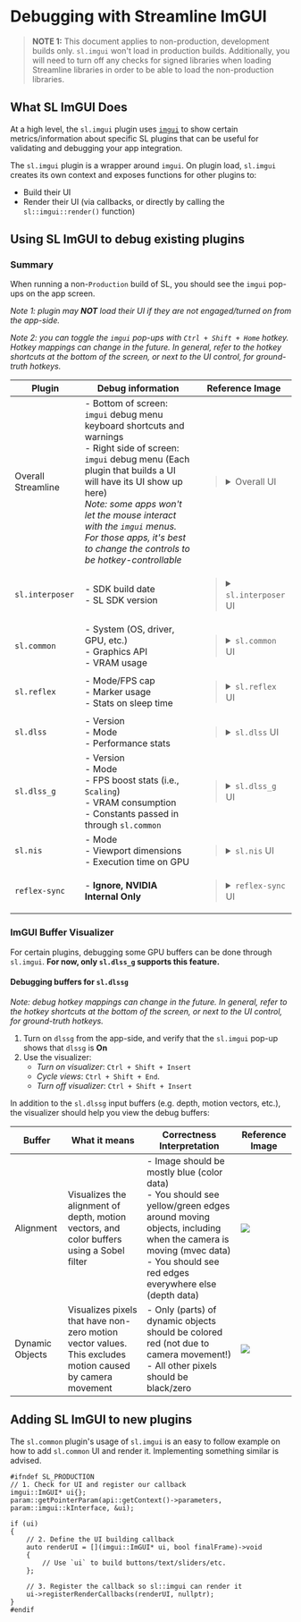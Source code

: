 # Debugging with Streamline ImGUI
> **NOTE 1:**
> This document applies to non-production, development builds only. `sl.imgui` won't load in production builds.
> Additionally, you will need to turn off any checks for signed libraries when loading Streamline libraries in order to be able to load the non-production libraries.

## What SL ImGUI Does

At a high level, the `sl.imgui` plugin uses [`imgui`](https://github.com/ocornut/imgui) to show certain metrics/information about specific SL plugins that can be useful for validating and debugging your app integration.

The `sl.imgui` plugin is a wrapper around `imgui`. On plugin load, `sl.imgui` creates its own context and exposes functions for other plugins to:
 * Build their UI
 * Render their UI (via callbacks, or directly by calling the `sl::imgui::render()` function)

## Using SL ImGUI to debug existing plugins
### Summary

When running a non-`Production` build of SL, you should see the `imgui` pop-ups on the app screen.

*Note 1: plugin may **NOT** load their UI if they are not engaged/turned on from the app-side.*

*Note 2: you can toggle the `imgui` pop-ups with `Ctrl + Shift + Home` hotkey. Hotkey mappings can change in the future. In general, refer to the hotkey shortcuts at the bottom of the screen, or next to the UI control, for ground-truth hotkeys.*

Plugin | Debug information | Reference Image
---|---|---
Overall Streamline  |  - Bottom of screen: `imgui` debug menu keyboard shortcuts and warnings <br>  - Right side of screen: `imgui` debug menu (Each plugin that builds a UI will have its UI show up here) <br> *Note: some apps won't let the mouse interact with the `imgui` menus. For those apps, it's best to change the controls to be hotkey-controllable* | <blockquote><details><summary>Overall UI</summary><img width="100%" src="./media/sl_imgui_collapsed_view_captions.png"></details></blockquote>
`sl.interposer` | - SDK build date <br> - SL SDK version | <blockquote><details><summary>`sl.interposer` UI</summary><img max-width="100%" height="auto" src="./media/sl_imgui_interposer.png"></details></blockquote>
`sl.common` | - System (OS, driver, GPU, etc.) <br> - Graphics API <br> - VRAM usage | <blockquote><details><summary>`sl.common` UI</summary><img max-width="100%" height="auto" src="./media/sl_imgui_common.png"></details></blockquote>
`sl.reflex` | - Mode/FPS cap <br> - Marker usage <br> - Stats on sleep time | <blockquote><details><summary>`sl.reflex` UI</summary><img max-width="100%" height="auto" src="./media/sl_imgui_reflex.png"></details></blockquote>
`sl.dlss` | - Version <br> - Mode <br> - Performance stats | <blockquote><details><summary>`sl.dlss` UI</summary><img max-width="100%" height="auto" src="./media/sl_imgui_dlss.png"></details></blockquote>
`sl.dlss_g` | - Version <br> - Mode <br> - FPS boost stats (i.e., `Scaling`) <br> - VRAM consumption <br> - Constants passed in through `sl.common` | <blockquote><details><summary>`sl.dlss_g` UI</summary><img max-width="100%" height="auto" src="./media/sl_imgui_dlssg.png"></details></blockquote>
`sl.nis` | - Mode <br> - Viewport dimensions <br> - Execution time on GPU | <blockquote><details><summary>`sl.nis` UI</summary><img max-width="100%" height="auto" src="./media/sl_imgui_nis.png"></details></blockquote>
`reflex-sync` | - **Ignore, NVIDIA Internal Only** | <blockquote><details><summary>`reflex-sync` UI</summary><img max-width="100%" height="auto" src="./media/sl_imgui_reflex_sync.png"></details></blockquote>

### ImGUI Buffer Visualizer
For certain plugins, debugging some GPU buffers can be done through `sl.imgui`. **For now, only `sl.dlss_g` supports this feature.**

#### Debugging buffers for `sl.dlssg`
*Note: debug hotkey mappings can change in the future. In general, refer to the hotkey shortcuts at the bottom of the screen, or next to the UI control, for ground-truth hotkeys.*

1. Turn on `dlssg` from the app-side, and verify that the `sl.imgui` pop-up shows that `dlssg` is **On**
2. Use the visualizer:
   * *Turn on visualizer*: `Ctrl + Shift + Insert`
   * *Cycle views*: `Ctrl + Shift + End`.
   * *Turn off visualizer*: `Ctrl + Shift + Insert`

In addition to the `sl.dlssg` input buffers (e.g. depth, motion vectors, etc.), the visualizer should help you view the debug buffers:

Buffer | What it means | Correctness Interpretation | Reference Image
---|---|---|---
Alignment | Visualizes the alignment of depth, motion vectors, and color buffers using a Sobel filter | - Image should be mostly blue (color data) <br> - You should see yellow/green edges around moving objects, including when the camera is moving (mvec data) <br> - You should see red edges everywhere else (depth data) | <img max-width="100%" height="auto" src="./media/sl_imgui_dlssg_buffer_alignment.png">
Dynamic Objects | Visualizes pixels that have non-zero motion vector values. This excludes motion caused by camera movement | - Only (parts) of dynamic objects should be colored red (not due to camera movement!) <br> - All other pixels should be black/zero | <img max-width="100%" height="auto" src="./media/sl_imgui_dlssg_dynamic_objs.png">

## Adding SL ImGUI to new plugins
The `sl.common` plugin's usage of `sl.imgui` is an easy to follow example on how to add `sl.common` UI and render it. Implementing something similar is advised.

```
#ifndef SL_PRODUCTION
// 1. Check for UI and register our callback
imgui::ImGUI* ui{};
param::getPointerParam(api::getContext()->parameters, param::imgui::kInterface, &ui);

if (ui)
{
    // 2. Define the UI building callback
    auto renderUI = [](imgui::ImGUI* ui, bool finalFrame)->void
    {
        // Use `ui` to build buttons/text/sliders/etc.
    };

    // 3. Register the callback so sl::imgui can render it
    ui->registerRenderCallbacks(renderUI, nullptr);
}
#endif
```
